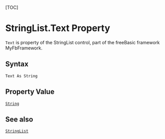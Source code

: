 [TOC]
# StringList.Text Property

`Text` is property of the StringList control, part of the freeBasic framework MyFbFramework.
## Syntax
```freeBasic
Text As String
```
## Property Value
[`String`]("https://www.freebasic.net/wiki/KeyPgString")
## See also
[`StringList`](StringList.md)
